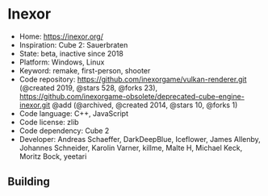 # Inexor

- Home: https://inexor.org/
- Inspiration: Cube 2: Sauerbraten
- State: beta, inactive since 2018
- Platform: Windows, Linux
- Keyword: remake, first-person, shooter
- Code repository: https://github.com/inexorgame/vulkan-renderer.git (@created 2019, @stars 528, @forks 23), https://github.com/inexorgame-obsolete/deprecated-cube-engine-inexor.git @add (@archived, @created 2014, @stars 10, @forks 1)
- Code language: C++, JavaScript
- Code license: zlib
- Code dependency: Cube 2
- Developer: Andreas Schaeffer, DarkDeepBlue, Iceflower, James Allenby, Johannes Schneider, Karolin Varner, killme, Malte H, Michael Keck, Moritz Bock, yeetari

## Building
